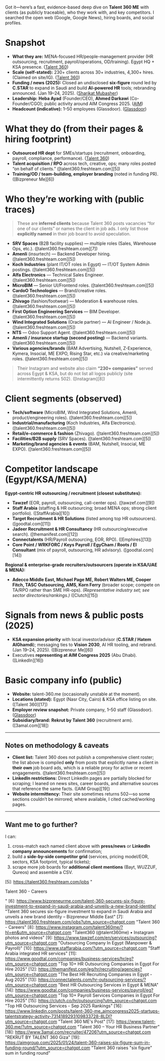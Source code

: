 Got it—here’s a fast, evidence-based deep dive on **Talent 360 ME** with clients (as publicly traceable), who they work with, and key competitors. I searched the open web (Google, Google News), hiring boards, and social profiles.

# Snapshot

* **What they are:** MENA-focused HR/people-management provider (HR outsourcing, recruitment, payroll/operations, OD/training). Egypt HQ + KSA presence. ([Talent 360][1])
* **Scale (self-stated):** 230+ clients across 30+ industries, 4,300+ hires. (Claimed on site/IG). ([Talent 360][1])
* **Funding / news (2025):** Closed an undisclosed **six-figure** round led by **C.STAR** to expand in Saudi and build **AI-powered HR** tools; rebranding announced. (Jan 19–24, 2025). ([Sharikat Mubasher][2])
* **Leadership:** **Heba Ayad** (Founder/CEO), **Ahmed Darkawi** (Co-Founder/CGO); public activity around AIM Congress 2025. ([AIM][3])
* **Headcount (indicative):** 1–50 employees (Glassdoor). ([Glassdoor][4])

# What they do (from their pages & hiring footprint)

* **Outsourced HR dept** for SMEs/startups (recruitment, onboarding, payroll, compliance, performance). ([Talent 360][1])
* **Talent acquisition / RPO** across tech, creative, ops; many roles posted “on behalf of clients.” ([talent360.freshteam.com][5])
* **Training/OD / team-building, employer branding** (noted in funding PR). ([Bizpreneur Me][6])

# Who they’re working with (public traces)

> These are **inferred clients** because Talent 360 posts vacancies “for one of our clients” or names the client in job ads. I only list those **explicitly named** in their job board to avoid speculation.

* **SRV Spaces** (B2B facility supplies) — multiple roles (Sales, Warehouse Ops, etc.). ([talent360.freshteam.com][7])
* **Amenli** (insurtech) — Backend Developer hiring. ([talent360.freshteam.com][5])
* **Koch Industries** (plant IT/OT roles in Egypt) — IT/OT System Admin postings. ([talent360.freshteam.com][5])
* **Alfa Electronics** — Technical Sales Engineer. ([talent360.freshteam.com][5])
* **MicroBIM** — Senior UI/Frontend roles. ([talent360.freshteam.com][5])
* **CardoO Technologies** — Brand/creative roles. ([talent360.freshteam.com][5])
* **Zhivago** (fashion/footwear) — Moderation & warehouse roles. ([talent360.freshteam.com][5])
* **First Option Engineering Services** — BIM Developer. ([talent360.freshteam.com][5])
* **Wind Integrated Solutions** (Oracle partner) — AI Engineer / Node.js. ([talent360.freshteam.com][5])
* **NTS** — Odoo Support Agent. ([talent360.freshteam.com][5])
* **Amenli / insurance startup (second posting)** — Backend variants. ([talent360.freshteam.com][5])
* **Various agencies/brands** (BAM Advertising, Nutshell, Z-Experience, Kymera, Insocial, ME EXPO, Rising Star, etc.) via creative/marketing roles. ([talent360.freshteam.com][5])

> Their Instagram and website also claim **“230+ companies”** served across Egypt & KSA, but do not list all logos publicly (site intermittently returns 502). ([Instagram][8])

# Client segments (observed)

* **Tech/software** (MicroBIM, Wind Integrated Solutions, Amenli, product/engineering roles). ([talent360.freshteam.com][5])
* **Industrial/manufacturing** (Koch Industries, Alfa Electronics). ([talent360.freshteam.com][5])
* **Retail/e-commerce & fashion** (Zhivago). ([talent360.freshteam.com][5])
* **Facilities/B2B supply** (SRV Spaces). ([talent360.freshteam.com][5])
* **Marketing/brand agencies & events** (BAM, Nutshell, Insocial, ME EXPO). ([talent360.freshteam.com][5])

# Competitor landscape (Egypt/KSA/MENA)

**Egypt-centric HR outsourcing / recruitment (closest substitutes):**

* **Tawzef** (EOR, payroll, outsourcing, call-center ops). ([tawzef.com][9])
* **Staff Arabia** (staffing & HR outsourcing; broad MENA ops; strong client portfolio). ([StaffArabia][10])
* **Target Recruitment & HR Solutions** (listed among top HR outsourcers). ([goodtal.com][11])
* **Jadeer Recruitment & HR Consultancy** (HR outsourcing/executive search). ([themanifest.com][12])
* **Connectalents** (HR/Payroll outsourcing, EOR, RPO). ([Emphires][13])
* **Core Point / WRKFORC / Keys Payroll / EgyCham / Roots / El Consultant** (mix of payroll, outsourcing, HR advisory). ([goodtal.com][14])

**Regional & enterprise-grade recruiters/outsourcers (operate in KSA/UAE & MENA):**

* **Adecco Middle East, Michael Page ME, Robert Walters ME, Cooper Fitch, TASC Outsourcing, AMS, Korn Ferry** (broader scope; compete on TA/RPO rather than SME HR-ops). *(Representative industry set; see sector directories/rankings.)* ([Clutch][15])

# Signals from news & public posts (2025)

* **KSA expansion priority** with local investor/advisor (**C.STAR / Hatem AlGhamdi**); messaging ties to **Vision 2030**, AI HR tooling, and rebrand. (Jan 19–24, 2025). ([Bizpreneur Me][6])
* Executives **representing at AIM Congress 2025** (Abu Dhabi). ([LinkedIn][16])

# Basic company info (public)

* **Website:** talent-360.me (occasionally unstable at the moment). 
* **Locations (stated):** Egypt (Nasr City, Cairo) & KSA office listing on site. ([Talent 360][17])
* **Employer review snapshot:** Private company, 1–50 staff (Glassdoor). ([Glassdoor][4])
* **Subsidiary/brand:** **Rekrut by Talent 360** (recruitment arm). ([3amal.com][18])

---

## Notes on methodology & caveats

* **Client list:** Talent 360 does not publish a comprehensive client roster; the list above is compiled **only** from posts that explicitly name a client in **their own** job board ads, which is a reliable proxy for active or recent engagements. ([talent360.freshteam.com][5])
* **LinkedIn restrictions:** Direct LinkedIn pages are partially blocked for scraping; I leaned on news sites, career boards, and alternative sources that reference the same facts. ([AIM Group][19])
* **Website intermittency:** Their site sometimes returns 502—so some sections couldn’t be mirrored; where available, I cited cached/working pages. 

---

## Want me to go further?

I can:

1. cross-match each named client above with **press/news** or **LinkedIn company announcements** for confirmation;
2. build a **side-by-side competitor grid** (services, pricing model/EOR, sectors, KSA footprint, typical tickets);
3. scrape more job boards for **additional client mentions** (Bayt, WUZZUF, Qureos) and assemble a CSV.

[1]: https://www.talent-360.me/about-us/?utm_source=chatgpt.com "About Us"
[2]: https://sharikatmubasher.com/news/article/21463448/talent-360-closes-six-figure-investment-round-expanding-into-saudi-market?companyNews=0&utm_source=chatgpt.com "Talent 360 closes six-figure investment"
[3]: https://aimcongress.com/speaker/932?utm_source=chatgpt.com "Heba Ayad - AIM Congress Speaker"
[4]: https://www.glassdoor.com/Overview/Working-at-Talent-360-ME-EI_IE6618239.11%2C24.htm?utm_source=chatgpt.com "Working at Talent 360 ME"
[5]: https://talent360.freshteam.com/jobs "
 
   Talent 360 - Careers
 
"
[6]: https://www.bizpreneurme.com/talent-360-secures-six-figure-investment-to-expand-in-saudi-arabia-and-unveils-a-new-brand-identity/ "Talent 360 secures six-figure investment to expand in Saudi Arabia and unveils a new brand identity – Bizpreneur Middle East"
[7]: https://talent360.freshteam.com/jobs?utm_source=chatgpt.com "Talent 360 - Careers"
[8]: https://www.instagram.com/talent360me/?hl=en&utm_source=chatgpt.com "Talent360 (@talent360me) • Instagram photos and videos"
[9]: https://www.tawzef.com/en/services/outsourcing?utm_source=chatgpt.com "Outsourcing Company In Egypt (Manpower & Payroll)"
[10]: https://www.staffarabia.com/?utm_source=chatgpt.com "Staff Arabia integrated HR services"
[11]: https://www.goodtal.com/companies/business-services/hr/eg?utm_source=chatgpt.com "Top 10+ HR Outsourcing Companies in Egypt For Hire 2025"
[12]: https://themanifest.com/eg/hr/recruiting/agencies?utm_source=chatgpt.com "The Best HR Recruiting Companies in Egypt - Aug 2025"
[13]: https://connectalents.com/hr-outsourcing-services/?utm_source=chatgpt.com "Best HR Outsourcing Services in Egypt & MENA"
[14]: https://www.goodtal.com/companies/business-services/payroll/eg?utm_source=chatgpt.com "Top 10+ Payroll Services Companies in Egypt For Hire 2025"
[15]: https://clutch.co/hr/outsourcing?utm_source=chatgpt.com "Top HR Outsourcing Services - Sep 2025 Rankings"
[16]: https://www.linkedin.com/posts/talent-360-me_aimcongress2025-startups-talentstrategy-activity-7314189293109833728-8LDI?utm_source=chatgpt.com "Talent 360 ME's Post"
[17]: https://www.talent-360.me/?utm_source=chatgpt.com "Talent 360 – Your HR Business Partner"
[18]: https://www.3amal.com/recruiter/47206?utm_source=chatgpt.com "REKRUT BY TALENT 360 Giza"
[19]: https://aimgroup.com/2025/01/24/talent-360-raises-six-figure-sum-in-funding-round/?utm_source=chatgpt.com "Talent 360 raises \"six figure\" sum in funding round"

